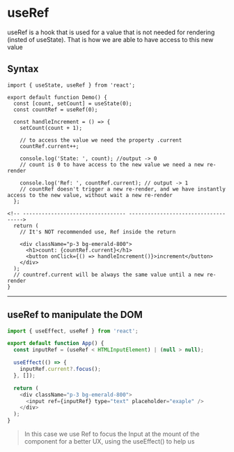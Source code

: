 # useRef

useRef is a hook that is used for a value that is not needed for rendering (insted of useState). That is how we are able to have access to this new value

## Syntax

```JS
import { useState, useRef } from 'react';

export default function Demo() {
  const [count, setCount] = useState(0);
  const countRef = useRef(0);

  const handleIncrement = () => {
    setCount(count + 1);

    // to access the value we need the property .current
    countRef.current++;

    console.log('State: ', count); //output -> 0
    // count is 0 to have access to the new value we need a new re-render

    console.log('Ref: ', countRef.current); // output -> 1
    // countRef doesn't trigger a new re-render, and we have instantly access to the new value, without wait a new re-render
  };

<!-- --------------------------------- ------------------------------------>
  return (
    // It's NOT recommended use, Ref inside the return

    <div className="p-3 bg-emerald-800">
      <h1>count: {countRef.current}</h1>
      <button onClick={() => handleIncrement()}>increment</button>
    </div>
  );
  // countref.current will be always the same value until a new re-render
}
```

<hr>

## useRef to manipulate the DOM

```js
import { useEffect, useRef } from 'react';

export default function App() {
  const inputRef = (useRef < HTMLInputElement) | (null > null);

  useEffect(() => {
    inputRef.current?.focus();
  }, []);

  return (
    <div className="p-3 bg-emerald-800">
      <input ref={inputRef} type="text" placeholder="exaple" />
    </div>
  );
}
```

> In this case we use Ref to focus the Input at the mount of the component for a better UX, using the useEffect() to help us
